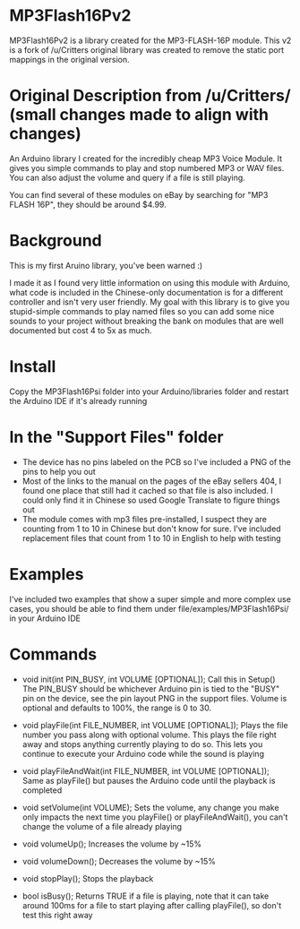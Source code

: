 # MP3Flash16Pv2

MP3Flash16Pv2 is a library created for the MP3-FLASH-16P module.  This v2 is a fork of /u/Critters original library
  was created to remove the static port mappings in the original version.

# Original Description from /u/Critters/ (small changes made to align with changes)
An Arduino library I created for the incredibly cheap MP3 Voice Module. It gives you simple commands to play and stop numbered MP3 or WAV files. You can also adjust the volume and query if a file is still playing.

You can find several of these modules on eBay by searching for "MP3 FLASH 16P", they should be around $4.99. 

# Background
This is my first Aruino library, you've been warned :)

I made it as I found very little information on using this module with Arduino, what code is included in the Chinese-only documentation is for a different controller and isn't very user friendly. My goal with this library is to give you stupid-simple commands to play named files so you can add some nice sounds to your project without breaking the bank on modules that are well documented but cost 4 to 5x as much.

# Install
Copy the MP3Flash16Psi folder into your Arduino/libraries folder and restart the Arduino IDE if it's already running

# In the "Support Files" folder
* The device has no pins labeled on the PCB so I've included a PNG of the pins to help you out
* Most of the links to the manual on the pages of the eBay sellers 404, I found one place that still had it cached so that file is also included. I could only find it in Chinese so used Google Translate to figure things out
* The module comes with mp3 files pre-installed, I suspect they are counting from 1 to 10 in Chinese but don't know for sure. I've included replacement files that count from 1 to 10 in English to help with testing

# Examples
I've included two examples that show a super simple and more complex use cases, you should be able to find them under file/examples/MP3Flash16Psi/ in your Arduino IDE

# Commands
* void init(int PIN_BUSY, int VOLUME [OPTIONAL]);
Call this in Setup()
The PIN_BUSY should be whichever Arduino pin is tied to the "BUSY" pin on the device, see the pin layout PNG in the support files. 
Volume is optional and defaults to 100%, the range is 0 to 30.

* void playFile(int FILE_NUMBER, int VOLUME [OPTIONAL]);
Plays the file number you pass along with optional volume. This plays the file right away and stops anything currently playing to do so. This lets you continue to execute your Arduino code while the sound is playing

* void playFileAndWait(int FILE_NUMBER, int VOLUME [OPTIONAL]);
Same as playFile() but pauses the Arduino code until the playback is completed

* void setVolume(int VOLUME);
Sets the volume, any change you make only impacts the next time you playFile() or playFileAndWait(), you can't change the volume of a file already playing

* void volumeUp();
Increases the volume by ~15%

* void volumeDown();
Decreases the volume by ~15%

* void stopPlay();
Stops the playback

* bool isBusy();
Returns TRUE if a file is playing, note that it can take around 100ms for a file to start playing after calling playFile(), so don't test this right away
